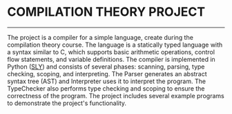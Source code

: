 <p ><h1 >COMPILATION THEORY PROJECT</h1></p>

---

The project is a compiler for a simple language, create during the compilation theory course. The language is a
statically typed language with a syntax similar to C, which supports basic arithmetic operations, control flow
statements, and variable definitions. The compiler is implemented in
Python ([SLY](https://sly.readthedocs.io/en/latest/sly.html)) and consists of several phases:
scanning, parsing, type checking, scoping, and interpreting. The Parser generates an abstract syntax tree (AST) and
Interpreter uses it to interpret the program. The TypeChecker also performs type checking and scoping to ensure the
correctness of the program. The project includes several example programs to demonstrate the project's functionality.
